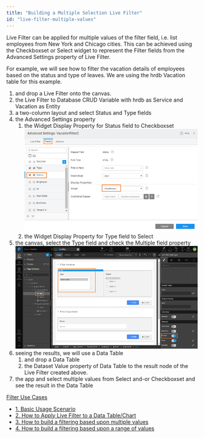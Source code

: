 ```yaml
---
title: "Building a Multiple Selection Live Filter"
id: "live-filter-multiple-values"
---
```


Live Filter can be applied for multiple values of the filter field, i.e. list employees from New York and Chicago cities. This can be achieved using the Checkboxset or Select widget to represent the Filter fields from the Advanced Settings property of Live Filter.

For example, we will see how to filter the vacation details of employees based on the status and type of leaves. We are using the hrdb Vacation table for this example.

1. and drop a Live Filter onto the canvas.
2. the Live Filter to Database CRUD Variable with hrdb as Service and Vacation as Entity
3. a two-column layout and select Status and Type fields
4. the Advanced Settings property
    1. the Widget Display Property for Status field to Checkboxset [![](../assets/multiple_filter_AS.png)](../assets/multiple_filter_AS.png)
    2. the Widget Display Property for Type field to Select
5. the canvas, select the Type field and check the Multiple field property [![](../assets/multiple_filter_props.png)](../assets/multiple_filter_props.png)
6. seeing the results, we will use a Data Table
    1. and drop a Data Table
    2. the Dataset Value property of Data Table to the result node of the Live Filter created above.
7. the app and select multiple values from Select and-or Checkboxset and see the result in the Data Table

[Filter Use Cases](/learn/app-development/widgets/datalive/livefilter/livefilter-use-cases/)

- [1\. Basic Usage Scenario](/learn/app-development/widgets/datalive/livefilter/live-filter-basic-usage/)
- [2\. How to Apply Live Filter to a Data Table/Chart](/learn/how-tos/live-filter-applying/)
- [3\. How to build a filtering based upon multiple values](/learn/how-tos/live-filter-multiple-values/)
- [4\. How to build a filtering based upon a range of values](/learn/how-tos/live-filter-range-filter/)
